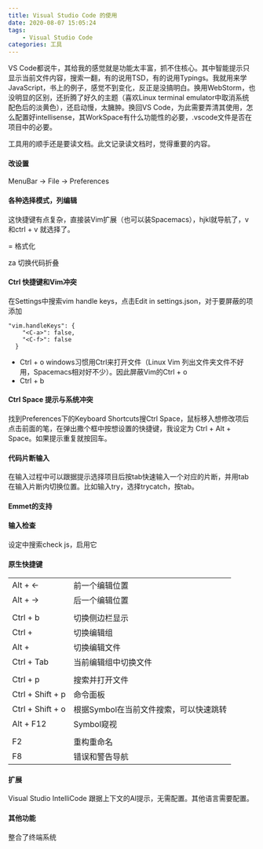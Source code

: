 ```yaml
---
title: Visual Studio Code 的使用
date: 2020-08-07 15:05:24
tags:
    - Visual Studio Code
categories: 工具
---
```


VS Code都说牛，其给我的感觉就是功能太丰富，抓不住核心。其中智能提示只显示当前文件内容，搜索一翻，有的说用TSD，有的说用Typings。我就用来学JavaScript，书上的例子，感觉不到变化，反正是没搞明白。换用WebStorm，也没明显的区别，还折腾了好久的主题（喜欢Linux terminal emulator中取消系统配色后的淡黄色），还启动慢，太臃肿。换回VS Code，为此需要弄清其使用，怎么配置好intellisense，其WorkSpace有什么功能性的必要，.vscode文件是否在项目中的必要。

工具用的顺手还是要读文档。此文记录读文档时，觉得重要的内容。

#### 改设置

MenuBar -> File -> Preferences

#### 各种选择模式，列编辑

这快捷键有点复杂，直接装Vim扩展（也可以装Spacemacs），hjkl就导航了，v和ctrl + v 就选择了。

= 格式化

za 切换代码折叠

#### Ctrl 快捷键和Vim冲突

在Settings中搜索vim handle keys，点击Edit in settings.json，对于要屏蔽的项添加

```
"vim.handleKeys": {
    "<C-a>": false,
    "<C-f>": false
  }
```

- Ctrl + o windows习惯用Ctrl来打开文件（Linux Vim 列出文件夹文件不好用，Spacemacs相对好不少）。因此屏蔽Vim的Ctrl + o
- Ctrl + b

#### Ctrl Space 提示与系统冲突

找到Preferences下的Keyboard Shortcuts搜Ctrl Space，鼠标移入想修改项后点击前面的笔，在弹出撒个框中按想设置的快捷键，我设定为 Ctrl + Alt + Space。如果提示重复就按回车。

#### 代码片断输入

在输入过程中可以跟据提示选择项目后按tab快速输入一个对应的片断，并用tab在输入片断内切换位置。比如输入try，选择trycatch，按tab。

#### Emmet的支持

#### 输入检查

设定中搜索check js，启用它

#### 原生快捷键

|||
|---|--|
|Alt + ←|前一个编辑位置|
|Alt + →|后一个编辑位置|
||
|Ctrl + b|切换侧边栏显示|
|Ctrl + <num>|切换编辑组|
|Alt + <num>|切换编辑文件|
|Ctrl + Tab|当前编辑组中切换文件|
||
|Ctrl + p|搜索并打开文件|
|Ctrl + Shift + p|命令面板|
|Ctrl + Shift + o|根据Symbol在当前文件搜索，可以快速跳转|
|Alt + F12|Symbol窥视|
||
|F2|重构重命名|
|F8|错误和警告导航|

#### 扩展

Visual Studio IntelliCode 跟据上下文的AI提示，无需配置。其他语言需要配置。

#### 其他功能

整合了终端系统

